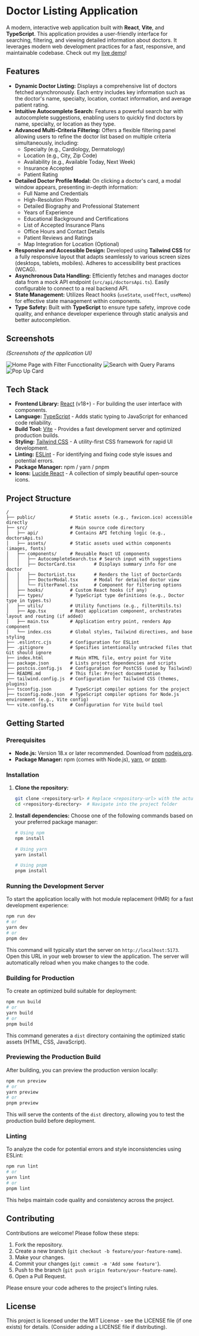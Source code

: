 # Doctor Listing Application

A modern, interactive web application built with **React**, **Vite**, and **TypeScript**. This application provides a user-friendly interface for searching, filtering, and viewing detailed information about doctors. It leverages modern web development practices for a fast, responsive, and maintainable codebase. Check out my [live demo](https://bajaj-git-main-shivanshs-projects-ef9e2b35.vercel.app/)!


## Features

- **Dynamic Doctor Listing:** Displays a comprehensive list of doctors fetched asynchronously. Each entry includes key information such as the doctor's name, specialty, location, contact information, and average patient rating.
- **Intuitive Autocomplete Search:** Features a powerful search bar with autocomplete suggestions, enabling users to quickly find doctors by name, specialty, or location as they type.
- **Advanced Multi-Criteria Filtering:** Offers a flexible filtering panel allowing users to refine the doctor list based on multiple criteria simultaneously, including:
  - Specialty (e.g., Cardiology, Dermatology)
  - Location (e.g., City, Zip Code)
  - Availability (e.g., Available Today, Next Week)
  - Insurance Accepted
  - Patient Rating
- **Detailed Doctor Profile Modal:** On clicking a doctor's card, a modal window appears, presenting in-depth information:
  - Full Name and Credentials
  - High-Resolution Photo
  - Detailed Biography and Professional Statement
  - Years of Experience
  - Educational Background and Certifications
  - List of Accepted Insurance Plans
  - Office Hours and Contact Details
  - Patient Reviews and Ratings
  - Map Integration for Location (Optional)
- **Responsive and Accessible Design:** Developed using **Tailwind CSS** for a fully responsive layout that adapts seamlessly to various screen sizes (desktops, tablets, mobiles). Adheres to accessibility best practices (WCAG).
- **Asynchronous Data Handling:** Efficiently fetches and manages doctor data from a mock API endpoint (`src/api/doctorsApi.ts`). Easily configurable to connect to a real backend API.
- **State Management:** Utilizes React hooks (`useState`, `useEffect`, `useMemo`) for effective state management within components.
- **Type Safety:** Built with **TypeScript** to ensure type safety, improve code quality, and enhance developer experience through static analysis and better autocompletion.

## Screenshots

_(Screenshots of the application UI)_

![Home Page with Filter Funcctionality](./image-2.png)
![Search with Query Params](./image-3.png)
![Pop Up Card](./image.png)

## Tech Stack

- **Frontend Library:** [React](https://reactjs.org/) (v18+) - For building the user interface with components.
- **Language:** [TypeScript](https://www.typescriptlang.org/) - Adds static typing to JavaScript for enhanced code reliability.
- **Build Tool:** [Vite](https://vitejs.dev/) - Provides a fast development server and optimized production builds.
- **Styling:** [Tailwind CSS](https://tailwindcss.com/) - A utility-first CSS framework for rapid UI development.
- **Linting:** [ESLint](https://eslint.org/) - For identifying and fixing code style issues and potential errors.
- **Package Manager:** npm / yarn / pnpm
- **Icons:** [Lucide React](https://lucide.dev/) - A collection of simply beautiful open-source icons.

## Project Structure

```
/
├── public/             # Static assets (e.g., favicon.ico) accessible directly
├── src/                # Main source code directory
│   ├── api/            # Contains API fetching logic (e.g., doctorsApi.ts)
│   ├── assets/         # Static assets used within components (images, fonts)
│   ├── components/     # Reusable React UI components
│   │   ├── AutocompleteSearch.tsx # Search input with suggestions
│   │   ├── DoctorCard.tsx       # Displays summary info for one doctor
│   │   ├── DoctorList.tsx       # Renders the list of DoctorCards
│   │   ├── DoctorModal.tsx      # Modal for detailed doctor view
│   │   └── FilterPanel.tsx      # Component for filtering options
│   ├── hooks/          # Custom React hooks (if any)
│   ├── types/          # TypeScript type definitions (e.g., Doctor type in types.ts)
│   ├── utils/          # Utility functions (e.g., filterUtils.ts)
│   ├── App.tsx         # Root application component, orchestrates layout and routing (if added)
│   ├── main.tsx        # Application entry point, renders App component
│   └── index.css       # Global styles, Tailwind directives, and base styling
├── .eslintrc.cjs       # Configuration for ESLint
├── .gitignore          # Specifies intentionally untracked files that Git should ignore
├── index.html          # Main HTML file, entry point for Vite
├── package.json        # Lists project dependencies and scripts
├── postcss.config.js   # Configuration for PostCSS (used by Tailwind)
├── README.md           # This file: Project documentation
├── tailwind.config.js  # Configuration for Tailwind CSS (themes, plugins)
├── tsconfig.json       # TypeScript compiler options for the project
├── tsconfig.node.json  # TypeScript compiler options for Node.js environment (e.g., Vite config)
└── vite.config.ts      # Configuration for Vite build tool
```

## Getting Started

### Prerequisites

- **Node.js:** Version 18.x or later recommended. Download from [nodejs.org](https://nodejs.org/).
- **Package Manager:** npm (comes with Node.js), [yarn](https://yarnpkg.com/), or [pnpm](https://pnpm.io/).

### Installation

1.  **Clone the repository:**
    ```bash
    git clone <repository-url> # Replace <repository-url> with the actual URL
    cd <repository-directory>  # Navigate into the project folder
    ```
2.  **Install dependencies:** Choose one of the following commands based on your preferred package manager:

    ```bash
    # Using npm
    npm install

    # Using yarn
    yarn install

    # Using pnpm
    pnpm install
    ```

### Running the Development Server

To start the application locally with hot module replacement (HMR) for a fast development experience:

```bash
npm run dev
# or
yarn dev
# or
pnpm dev
```

This command will typically start the server on `http://localhost:5173`. Open this URL in your web browser to view the application. The server will automatically reload when you make changes to the code.

### Building for Production

To create an optimized build suitable for deployment:

```bash
npm run build
# or
yarn build
# or
pnpm build
```

This command generates a `dist` directory containing the optimized static assets (HTML, CSS, JavaScript).

### Previewing the Production Build

After building, you can preview the production version locally:

```bash
npm run preview
# or
yarn preview
# or
pnpm preview
```

This will serve the contents of the `dist` directory, allowing you to test the production build before deployment.

### Linting

To analyze the code for potential errors and style inconsistencies using ESLint:

```bash
npm run lint
# or
yarn lint
# or
pnpm lint
```

This helps maintain code quality and consistency across the project.

## Contributing

Contributions are welcome! Please follow these steps:

1.  Fork the repository.
2.  Create a new branch (`git checkout -b feature/your-feature-name`).
3.  Make your changes.
4.  Commit your changes (`git commit -m 'Add some feature'`).
5.  Push to the branch (`git push origin feature/your-feature-name`).
6.  Open a Pull Request.

Please ensure your code adheres to the project's linting rules.

## License

This project is licensed under the MIT License - see the LICENSE file (if one exists) for details. (Consider adding a LICENSE file if distributing).
